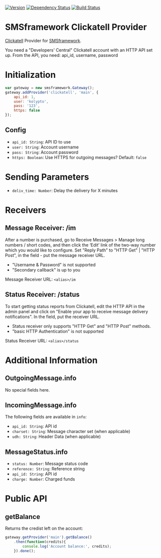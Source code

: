 [![Version](https://badge.fury.io/js/smsframework-clickatell.png)](https://npmjs.org/package/smsframework-clickatell)
[![Dependency Status](https://gemnasium.com/kolypto/nodejs-smsframework-clickatell.png)](https://gemnasium.com/kolypto/nodejs-smsframework-clickatell)
[![Build Status](https://travis-ci.org/kolypto/nodejs-smsframework-clickatell.png?branch=master)](https://travis-ci.org/kolypto/nodejs-smsframework-clickatell)

SMSframework Clickatell Provider
================================

[Clickatell](https://www.clickatell.com/) Provider for [SMSframework](https://npmjs.org/package/smsframework).

You need a "Developers' Central" Clickatell account with an HTTP API set up.
From the API, you need: api_id, username, password






Initialization
==============

```js
var gateway = new smsframework.Gateway();
gateway.addProvider('clickatell', 'main', {
    api_id: 1,
    user: 'kolypto',
    pass: '123',
    https: false
});
```

Config
------
* `api_id: String`: API ID to use
* `user: String`: Account username
* `pass: String`: Account password
* `https: Boolean`: Use HTTPS for outgoing messages? Default: `false`






Sending Parameters
==================

* `deliv_time: Number`: Delay the delivery for X minutes






Receivers
=========

Message Receiver: /im
---------------------
After a number is purchased, go to Receive Messages > Manage long numbers / short codes, and then click the ‘Edit’
link of the two-way number which you would like to configure. Set "Reply Path" to "HTTP Get" | "HTTP Post",
in the field - put the message receiver URL.

* "Username & Password" is not supported
* "Secondary callback" is up to you

Message Receiver URL: `<alias>/im`

Status Receiver: /status
------------------------
To start getting status reports from Clickatell, edit the  HTTP API in the admin panel and click on
"Enable your app to receive message delivery notifications".
In the field, put the receiver URL.

* Status receiver only supports "HTTP Get" and "HTTP Post" methods.
* "basic HTTP Authentication" is not supported

Status Receiver URL: `<alias>/status`






Additional Information
======================

OutgoingMessage.info
--------------------
No special fields here.

IncomingMessage.info
--------------------
The following fields are available in `info`:

* `api_id: String`: API id
* `charset: String`: Message character set (when applicable)
* `udh: String`: Header Data (when applicable)

MessageStatus.info
------------------
* `status: Number`: Message status code
* `reference: String`: Reference string
* `api_id: String`: API id
* `charge: Number`: Charged funds






Public API
==========

getBalance
----------
Returns the credist left on the account:

```js
gateway.getProvider('main').getBalance()
    .then(function(credits){
        console.log('Account balance:', credits);
    }).done();
```

